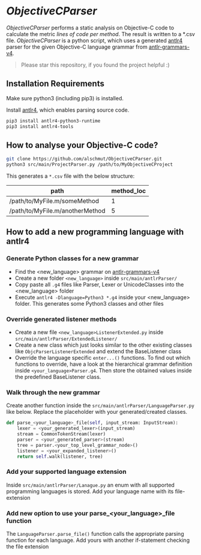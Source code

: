 # *ObjectiveCParser*

*ObjectiveCParser* performs a static analysis on Objective-C code to calculate the metric *lines of code per method*. The result is written to a *.csv file. *ObjectiveCParser* is a python script, which uses a generated [antlr4](https://wwwpyt.antlr.org) parser for the given Objective-C language grammar from [antlr-grammars-v4](https://github.com/antlr/grammars-v4).

> Please star this repository, if you found the project helpful :)

## Installation Requirements
Make sure python3 (including pip3) is installed.

Install [antlr4](https://wwwpyt.antlr.org), which enables parsing source code.
```sh
pip3 install antlr4-python3-runtime
pip3 install antlr4-tools
```

## How to analyse your Objective-C code?
```sh
git clone https://github.com/alschmut/ObjectiveCParser.git
python3 src/main/ProjectParser.py /path/to/MyObjectiveCProject
```

This generates a `*.csv` file with the below structure:

|path                               |method_loc
|---                                |---
|/path/to/MyFile.m/someMethod       |1
|/path/to/MyFile.m/anotherMethod    |5

## How to add a new programming language with antlr4

### Generate Python classes for a new grammar
- Find the <new_language> grammar on [antlr-grammars-v4](https://github.com/antlr/grammars-v4)
- Create a new folder `<new_language>` inside `src/main/antlrParser/`
- Copy paste all `.g4` files like Parser, Lexer or UnicodeClasses into the <new_language> folder
- Execute `antlr4 -Dlanguage=Python3 *.g4` inside your <new_language> folder. This generates some Python3 classes and other files

### Override generated listener methods
- Create a new file `<new_language>ListenerExtended.py` inside `src/main/antlrParser/ExtendedListener/`
- Create a new class which just looks similar to the other existing classes like `ObjcParserListenerExtended` and extend the BaseListener class
- Override the language specific `enter...()` functions. To find out which functions to override, have a look at the hierarchical grammar definition inside `<your_language>Parser.g4`. Then store the obtained values inside the predefined BaseListener class.

### Walk through the new grammar
Create another function inside the `src/main/antlrParser/LanguageParser.py` like below. Replace the placeholder with your generated/created classes.
```python
def parse_<your_language>_file(self, input_stream: InputStream):
    lexer = <your_generated_lexer>(input_stream)
    stream = CommonTokenStream(lexer)
    parser = <your_generated_parser>(stream)
    tree = parser.<your_top_level_grammar_node>()
    listener = <your_expanded_listener>()
    return self.walk(listener, tree)
```
### Add your supported language extension
Inside `src/main/antlrParser/Lanague.py` an enum with all supported programming languages is stored. Add your language name with its file-extension

### Add new option to use your parse_<your_language>_file function
The `LanguageParser.parse_file()` function calls the appropriate parsing function for each language. Add yours with another if-statement checking the file extension


